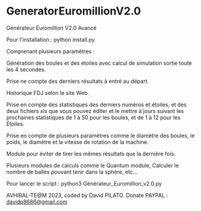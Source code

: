 # GeneratorEuromillionV2.0
Générateur Euromillion V2.0 Avancé

Pour l'installation : python install.py

Comprenant plusieurs paramètres :

Génération des boules et des étoiles avec calcul de simulation sortie toute les 4 secondes.

Prise ne compte des derniers résultats à entré au départ.

Historique FDJ selon le site Web.

Prise en compte des statistiques des derniers numéros et étoiles, et des deux fichiers xls que vous pouvez éditer et le mettre à jours suivant les prochaines statistiques de 1 à 50 pour les boules, et de 1 à 12 pour les Étoiles.

Prise en compte de plusieurs paramètres comme le diamètre des boules, le poids, le diamètre et la vitesse de rotation de la machine.

Module pour éviter de tirer les mêmes résultats que la dernière fois.

Plusieurs modules de calculs comme le Quantum module, Calculer le nombre de balles pouvant tenir dans la sphère, etc...

Pour lancer le script : python3 Générateur_Euromillion_v2.0.py

AVHIRAL-TE@M 2023, coded by David PILATO. Donate PAYPAL : davidp8686@gmail.com
